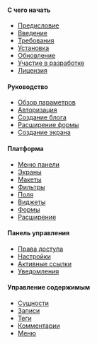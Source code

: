 <h4 class="text-orchid font-thin">C чего начать</h4>
<ul class="toc-links">
    <li><a href="/ru/docs/preface">Предисловие</a></li>
    <li><a href="/ru/docs" title="ORCHID - это ...">Введение</a></li>
    <li><a href="/ru/docs/requirements" title="Данное руководство содержит подробные системные требования для установки ORCHID на Laravel Framework">Требования</a></li>
    <li><a href="/ru/docs/installation" title="Данное руководство охватывает подготовку, запуск сценария установки и шаги, которые должны быть выполнены после завершения сценария установки">Установка</a></li>
    <li><a href="/ru/docs/upgrade">Обновление</a></li>
    <li><a href="/ru/docs/contributors">Участие в разработке</a></li>
    <li><a href="/ru/docs/license">Лицензия</a></li>
</ul>

<h4 class="text-orchid font-thin">Руководство</h4>
<ul class="toc-links">
    <li><a href="/ru/docs/configuration">Обзор параметров</a></li>
    <li><a href="/ru/docs/authentication">Авторизация</a></li>
    <li><a href="/ru/docs/tutorial_blog">Создание блога</a></li>
    <li><a href="/ru/docs/tutorial_phpinfo">Расширение формы</a></li>
    <li><a href="/ru/docs/tutorial_profile">Создание экрана</a></li>
     <!--<li><a href="/ru/docs/tutorial_clinic">Разработка приложения</a></li> -->
     <!--<li><a href="/ru/docs/tutorial_monitor">Разработка пакета</a></li> -->
</ul>

<h4 class="text-orchid font-thin">Платформа</h4>
<ul class="toc-links">
    <li><a href="/ru/docs/panel_menu">Меню панели</a></li>
    <li><a href="/ru/docs/screens">Экраны</a></li>
    <li><a href="/ru/docs/layouts">Макеты</a></li>
    <li><a href="/ru/docs/filters">Фильтры</a></li>
    <li><a href="/ru/docs/field">Поля</a></li>
    <li><a href="/ru/docs/widget">Виджеты</a></li>
    <li><a href="/ru/docs/form">Формы</a></li>
    <li><a href="/ru/docs/extension">Расширение</a></li>
</ul>

<h4 class="text-orchid font-thin">Панель управления</h4>
<ul class="toc-links">
    <li><a href="/ru/docs/access">Права доступа</a></li>
    <li><a href="/ru/docs/settings">Настройки</a></li>
    <li><a href="/ru/docs/active">Активные ссылки</a></li>
    <li><a href="/ru/docs/alert">Уведомления</a></li>
</ul>

<h4 class="text-orchid font-thin">Управление содержимым</h4>
<ul class="toc-links">
    <li><a href="/ru/docs/entities">Сущности</a></li>
    <li><a href="/ru/docs/post">Записи</a></li>
    <li><a href="/ru/docs/tags">Теги</a></li>
    <li><a href="/ru/docs/comments" title="Работа с комментариями в ORCHID">Комментарии</a></li>
    <li><a href="/ru/docs/menu" title="Управление меню ORCHID, ссылки на меню и пользовательские настройки и параметры меню.">Меню</a></li>
</ul>

